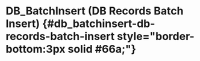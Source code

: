 # DB_BatchInsert (DB Records Batch Insert) {#db_batchinsert-db-records-batch-insert style="border-bottom:3px solid #66a;"}
